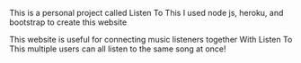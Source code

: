 This is a personal project called Listen To This
I used node js, heroku, and bootstrap to create this website

This website is useful for connecting music listeners together
With Listen To This multiple users can all listen to the same song at once!

